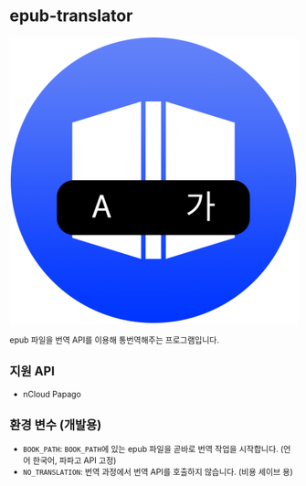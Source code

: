 # epub-translator

![logo](./assets/logo.png)

epub 파일을 번역 API를 이용해 통번역해주는 프로그램입니다.

## 지원 API

- nCloud Papago

## 환경 변수 (개발용)

- `BOOK_PATH`: `BOOK_PATH`에 있는 epub 파일을 곧바로 번역 작업을 시작합니다. (언어 한국어, 파파고 API 고정)
- `NO_TRANSLATION`: 번역 과정에서 번역 API를 호출하지 않습니다. (비용 세이브 용)
